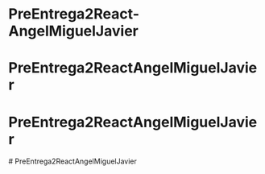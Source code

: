 # PreEntrega2React-AngelMiguelJavier
# PreEntrega2ReactAngelMiguelJavier
# PreEntrega2ReactAngelMiguelJavier
#   P r e E n t r e g a 2 R e a c t A n g e l M i g u e l J a v i e r  
 